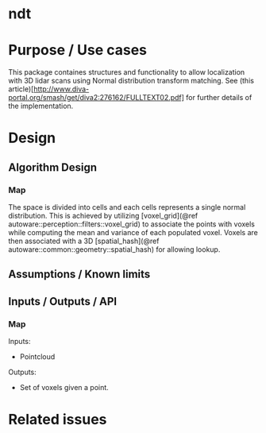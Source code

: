 ndt
=============

# Purpose / Use cases

This package containes structures and functionality to allow localization with 3D lidar scans using Normal distribution transform matching. See (this article)[http://www.diva-portal.org/smash/get/diva2:276162/FULLTEXT02.pdf]
for further details of the implementation.

# Design

## Algorithm Design

### Map

The space is divided into cells and each cells represents a single normal distribution. This is achieved by utilizing [voxel_grid](@ref autoware::perception::filters::voxel_grid) to
 associate the points with voxels while computing the mean and variance of each populated voxel. Voxels are then associated with a
 3D [spatial_hash](@ref autoware::common::geometry::spatial_hash) for allowing lookup.


## Assumptions / Known limits


## Inputs / Outputs / API

### Map
 Inputs:
 * Pointcloud

 Outputs:
 * Set of voxels given a point.

# Related issues

